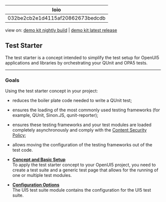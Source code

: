 <!-- loio032be2cb2e1d4115af20862673bedcdb -->

| loio |
| -----|
| 032be2cb2e1d4115af20862673bedcdb |

<div id="loio">

view on: [demo kit nightly build](https://sdk.openui5.org/nightly/#/topic/032be2cb2e1d4115af20862673bedcdb) | [demo kit latest release](https://sdk.openui5.org/topic/032be2cb2e1d4115af20862673bedcdb)</div>

## Test Starter

The test starter is a concept intended to simplify the test setup for OpenUI5 applications and libraries by orchestrating your QUnit and OPA5 tests.

***

<a name="loio032be2cb2e1d4115af20862673bedcdb__section_szb_fxg_vcc"/>

### Goals

Using the test starter concept in your project:

-   reduces the boiler plate code needed to write a QUnit test;
-   ensures the loading of the most commonly used testing frameworks \(for example, QUnit, Sinon.JS, qunit-reporter\);
-   ensures these testing frameworks and your test modules are loaded completely asynchronously and comply with the [Content Security Policy](Content_Security_Policy_fe1a6db.md);
-   allows moving the configuration of the testing frameworks out of the test code.

-   **[Concept and Basic Setup](Concept_and_Basic_Setup_22f50c0.md "To apply the test starter concept to your OpenUI5 project, you need to
		create a test suite and a generic test page that allows for the running of one or multiple
		test modules.")**  
To apply the test starter concept to your OpenUI5 project, you need to create a test suite and a generic test page that allows for the running of one or multiple test modules.
-   **[Configuration Options](Configuration_Options_738ed02.md "The UI5 test suite module contains the configuration for the UI5 test
		suite.")**  
The UI5 test suite module contains the configuration for the UI5 test suite.

